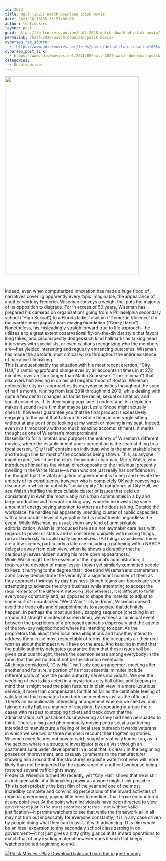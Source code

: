 ```yaml
---
id: 2673
title: Hall (2020) Watch Download pdisk Movie
date: 2021-10-16T05:33:57+00:00
author: tentrockers
layout: post
guid: https://tentrockers.online/hall-2020-watch-download-pdisk-movie/
permalink: /hall-2020-watch-download-pdisk-movie/
cyberseo_rss_source:
  - 'https://www.pdiskmovies.net/feeds/posts/default?max-results=100&start-index=501'
cyberseo_post_link:
  - https://www.pdiskmovies.net/2021/09/hall-2020-watch-download-pdisk-movie.html
categories:
  - Uncategorized
---
```

<div class="separator">
  <a href="https://1.bp.blogspot.com/-9S42ytvEmpw/YUCUAx72i_I/AAAAAAAAAFs/BUpqJ0kWAY8u8HsVgGysGyYEsd2eLYz4ACLcBGAsYHQ/s2000/dv.jpg" imageanchor="1"><img loading="lazy" border="0" data-original-height="2000" data-original-width="1350" height="640" src="https://1.bp.blogspot.com/-9S42ytvEmpw/YUCUAx72i_I/AAAAAAAAAFs/BUpqJ0kWAY8u8HsVgGysGyYEsd2eLYz4ACLcBGAsYHQ/w432-h640/dv.jpg" width="432" /></a>
</div>

<span><br /></span>

<div>
  <div>
    <span>Indeed, even when computerized innovation has made a huge flood of narratives covering apparently every topic imaginable, the appearance of another work by Frederick Wiseman conveys a weight that puts the majority of its opposition to disgrace. For in excess of 50 years, Wiseman has prepared his cameras on organizations going from a Philadelphia secondary school (&#8220;High School&#8221;) to a Florida ladies&#8217; asylum (&#8220;Domestic Violence&#8221;) to the world&#8217;s most popular bare moving foundation (&#8220;Crazy Horse&#8221;). Nonetheless, his misleadingly straightforward true to life approach—he utilizes a to a great extent observational fly-on-the-divider style that favors long takes, and circumspectly dodges such kind hallmarks as talking head interviews with specialists, or even captions recognizing who the members are—has yielded interesting and regularly entrancing outcomes. Wiseman has made the absolute most critical works throughout the entire existence of narrative filmmaking.&nbsp;</span>
  </div>
  
  <div>
    <span>This is unquestionably the situation with his most recent exertion, &#8220;City Hall,&#8221; a rambling profound plunge even by all accounts (it times in at 272 minutes, over an hour longer than Martin Scorsese&#8217;s &#8220;The Irishman&#8221;) that discovers him zeroing in on his old neighborhood of Boston. Wiseman notices the city as it approaches its everyday activities throughout the span of half a month, running from late 2018 through mid 2019, while dealing with quite a few central changes as far as the racial, sexual orientation, and social cosmetics of its developing populace. I understand this depiction makes it sound like a film that maybe just Leslie Knope might actually cherish, however I guarantee you that the final product is excessively engaging to the point that I ate up the whole thing in one single sitting without at any point once looking at my watch or moving in my seat. Indeed, even in a filmography with too much amazing accomplishments, it merits thought as one of Wiseman&#8217;s most prominent.&nbsp;</span>
  </div>
  
  <div>
    <span>Dissimilar to for all intents and purposes the entirety of Wiseman&#8217;s different movies, where the establishment under perception is the nearest thing to a focal person, &#8220;City Hall&#8221; contains an individual who is the unmistakable hero and through line for most of the occasions being shown. This, as anyone might expect, would be the city&#8217;s Democratic chairman, Marty Walsh, who introduces himself as the virtual direct opposite to the individual presently dwelling in the White House—a man who not just really has confidence in the thought that the vital obligation of government is to help and elevate the entirety of its constituents, however who is completely OK with conveying a discourse in which he upholds &#8220;social equity.&#8221; In gatherings at City Hall, we see Walsh shuffling the incalculable cluster of issues that yield up consistently in even the most viably run urban communities in a by and large productive and forward-looking way, wherein he invests the same amount of energy paying attention to others as he does talking. Outside the workplace, he handles his apparently unending cluster of public capacities with a comparable level of sympathy for his constituents, regardless the event. While Wiseman, as usual, shuns any kind of unmistakable editorialization, Walsh is introduced here as a not lawmaker care less with regards to power or status and is concerned uniquely with making things run as flawlessly as could really be expected. (All things considered, there are a few scenes, particularly a late one including a gathering with a NAACP delegate away from plain view, when he shows a durability that he cautiously leaves hidden during his more open appearances.)&nbsp;</span>
  </div>
  
  <div>
    <span>While Walsh might be the essence of the regional&#8217;s administration, it requires the devotion of many lesser-known yet similarly committed people to keep it hurrying to the degree that it does and Wiseman and cameraman John Davey demonstrate the veracity of a significant number of them as they approach their day by day business. Bunch teams and boards are seen attempting to advance the city&#8217;s business while attempting to accept the requirements of the different networks. Nonetheless, it is difficult to fulfill everybody constantly and, as opposed to shape the material to adjust to some sort of romanticized &#8220;West Wing&#8221;- style dream, Wiseman doesn&#8217;t avoid the trade offs and disappointments to associate that definitely happen. In perhaps the most suddenly zapping sequence (checking in at around 30 straight minutes of screen time), we witness a municipal event between the proprietors of a proposed cannabis dispensary and the agents of the low-pay neighborhood where it&#8217;s intending to open. As the proprietors talk about their local area obligations and how they intend to address them in the most respectable of terms, the occupants air their real worries about the impact it will have on the area. And keeping in mind that the public authority delegates guarantee them that these issues will be given cautious thought, there&#8217;s the common sense among everybody in the room that this will no doubt not be the situation eventually.&nbsp;</span>
  </div>
  
  <div>
    <span>All things considered, &#8220;City Hall&#8221; isn&#8217;t only one arrangement meeting after another and for sure, a portion of its most essential minutes include different parts of how the public authority serves individuals. We see the wedding of two ladies acted in a mysterious city hall office and keeping in mind that it might need the plain features in plain view in a more luxurious service, it more than compensates for that as far as the certifiable feeling of satisfaction that emanates from both the members just as the officiant. There&#8217;s an exceptionally interesting arrangement wherein we see two men taking on city hall, in a manner of speaking, by appearing at argue their cases with respect to stopping tickets and track down that the administration isn&#8217;t just about as unwavering as they had been persuaded to think. There&#8217;s a long and phenomenally moving entry set at a gathering intended to manufacture a feeling of local area outreach towards veterans in which we see two or three members recount their frightening stories. Wiseman even figures out how to catch snapshots of wily humor too, as in the section wherein a structure investigator takes a visit through an apartment suite under development in a local that is clearly in the beginning phases of improvement, and casually comments to the manufacturer showing him around that the structure&#8217;s exquisite waterfront view will more likely than not be impeded by the appearance of another townhouse being fostered several traffic lights away.&nbsp;</span>
  </div>
  
  <div>
    <span>Frederick Wiseman turned 90 recently, yet &#8220;City Hall&#8221; shows that he is still as indispensable of a filmmaking power as anyone might think possible. This is both probably the best film of the year and one of the most incredibly complete and convincing perceptions of the inward activities of regional government, paying little heed to medium, that I have encountered at any point ever. At the point when individuals have been directed to view government just in the most skeptical of terms—not without valid justification—it permits watchers to see that while the framework all in all may not turn out impeccably for everyone constantly, it is in any case driven by people doing what they can to assist it with advancing. This film would be an ideal expansion to any secondary school class zeroing in on government—it not just gives a nitty gritty glance at its inward operations to match that of any reading material however does it such that keeps watchers bolted beginning to end.</span>
  </div>
</div>

[![](https://1.bp.blogspot.com/-KJZYdQTn3nw/YS8VdIdXMyI/AAAAAAAAaw4/BR8dsGkpxw0T8C_4G4ALfMA7cP79KN3kwCLcBGAsYHQ/w400-h58/play_download_buttuons-removebg-preview.png "Pdisk Movies - Play Download links and earn the biggest money")](https://kofilink.com/1/bnYya3pkMDA1Z2lz?dn=1)